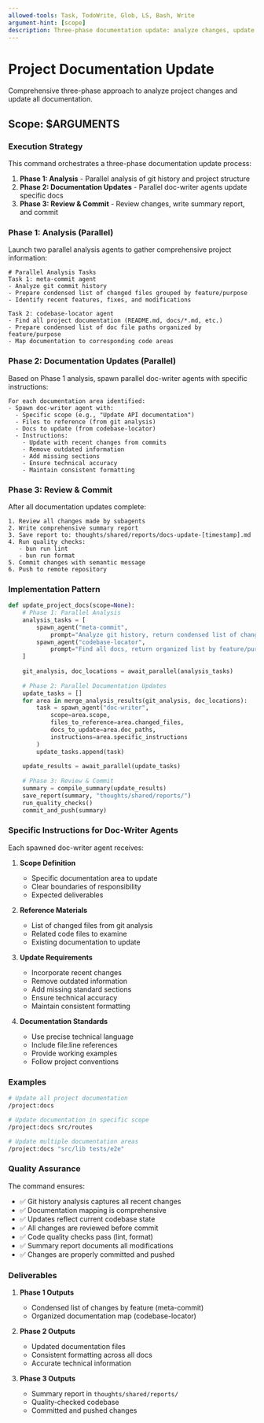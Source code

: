 ```yaml
---
allowed-tools: Task, TodoWrite, Glob, LS, Bash, Write
argument-hint: [scope]
description: Three-phase documentation update: analyze changes, update docs in parallel, review and commit
---
```


# Project Documentation Update

Comprehensive three-phase approach to analyze project changes and update all documentation.

## Scope: $ARGUMENTS

### Execution Strategy

This command orchestrates a three-phase documentation update process:

1. **Phase 1: Analysis** - Parallel analysis of git history and project structure
2. **Phase 2: Documentation Updates** - Parallel doc-writer agents update specific docs
3. **Phase 3: Review & Commit** - Review changes, write summary report, and commit

### Phase 1: Analysis (Parallel)

Launch two parallel analysis agents to gather comprehensive project information:

```task
# Parallel Analysis Tasks
Task 1: meta-commit agent
- Analyze git commit history
- Prepare condensed list of changed files grouped by feature/purpose
- Identify recent features, fixes, and modifications

Task 2: codebase-locator agent  
- Find all project documentation (README.md, docs/*.md, etc.)
- Prepare condensed list of doc file paths organized by feature/purpose
- Map documentation to corresponding code areas
```

### Phase 2: Documentation Updates (Parallel)

Based on Phase 1 analysis, spawn parallel doc-writer agents with specific instructions:

```task
For each documentation area identified:
- Spawn doc-writer agent with:
  - Specific scope (e.g., "Update API documentation")
  - Files to reference (from git analysis)
  - Docs to update (from codebase-locator)
  - Instructions:
    - Update with recent changes from commits
    - Remove outdated information
    - Add missing sections
    - Ensure technical accuracy
    - Maintain consistent formatting
```

### Phase 3: Review & Commit

After all documentation updates complete:

```task
1. Review all changes made by subagents
2. Write comprehensive summary report
3. Save report to: thoughts/shared/reports/docs-update-[timestamp].md
4. Run quality checks:
   - bun run lint
   - bun run format
5. Commit changes with semantic message
6. Push to remote repository
```

### Implementation Pattern

```python
def update_project_docs(scope=None):
    # Phase 1: Parallel Analysis
    analysis_tasks = [
        spawn_agent("meta-commit", 
            prompt="Analyze git history, return condensed list of changes by feature"),
        spawn_agent("codebase-locator",
            prompt="Find all docs, return organized list by feature/purpose")
    ]
    
    git_analysis, doc_locations = await_parallel(analysis_tasks)
    
    # Phase 2: Parallel Documentation Updates
    update_tasks = []
    for area in merge_analysis_results(git_analysis, doc_locations):
        task = spawn_agent("doc-writer",
            scope=area.scope,
            files_to_reference=area.changed_files,
            docs_to_update=area.doc_paths,
            instructions=area.specific_instructions
        )
        update_tasks.append(task)
    
    update_results = await_parallel(update_tasks)
    
    # Phase 3: Review & Commit
    summary = compile_summary(update_results)
    save_report(summary, "thoughts/shared/reports/")
    run_quality_checks()
    commit_and_push(summary)
```

### Specific Instructions for Doc-Writer Agents

Each spawned doc-writer agent receives:

1. **Scope Definition**
   - Specific documentation area to update
   - Clear boundaries of responsibility
   - Expected deliverables

2. **Reference Materials**
   - List of changed files from git analysis
   - Related code files to examine
   - Existing documentation to update

3. **Update Requirements**
   - Incorporate recent changes
   - Remove outdated information
   - Add missing standard sections
   - Ensure technical accuracy
   - Maintain consistent formatting

4. **Documentation Standards**
   - Use precise technical language
   - Include file:line references
   - Provide working examples
   - Follow project conventions

### Examples

```bash
# Update all project documentation
/project:docs

# Update documentation in specific scope
/project:docs src/routes

# Update multiple documentation areas
/project:docs "src/lib tests/e2e"
```

### Quality Assurance

The command ensures:

- ✅ Git history analysis captures all recent changes
- ✅ Documentation mapping is comprehensive
- ✅ Updates reflect current codebase state
- ✅ All changes are reviewed before commit
- ✅ Code quality checks pass (lint, format)
- ✅ Summary report documents all modifications
- ✅ Changes are properly committed and pushed

### Deliverables

1. **Phase 1 Outputs**
   - Condensed list of changes by feature (meta-commit)
   - Organized documentation map (codebase-locator)

2. **Phase 2 Outputs**
   - Updated documentation files
   - Consistent formatting across all docs
   - Accurate technical information

3. **Phase 3 Outputs**
   - Summary report in `thoughts/shared/reports/`
   - Quality-checked codebase
   - Committed and pushed changes
